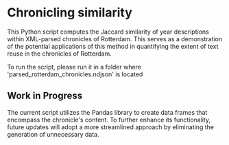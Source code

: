 # Chronicling similarity
This Python script computes the Jaccard similarity of year descriptions within XML-parsed chronicles of Rotterdam. This serves as a demonstration of the potential applications of this method in quantifying the extent of text reuse in the chronicles of Rotterdam.

To run the script, please run it in a folder where 'parsed_rotterdam_chronicles.ndjson' is located

## Work in Progress
The current script utilizes the Pandas library to create data frames that encompass the chronicle's content. To further enhance its functionality, future updates will adopt a more streamlined approach by eliminating the generation of unnecessary data.
